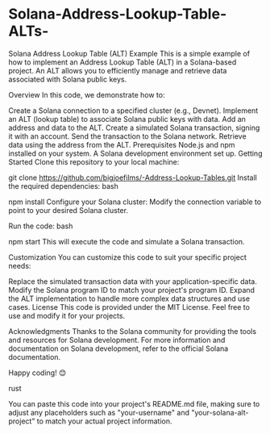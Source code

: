 # Solana-Address-Lookup-Table-ALTs-

Solana Address Lookup Table (ALT) Example
This is a simple example of how to implement an Address Lookup Table (ALT) in a Solana-based project. An ALT allows you to efficiently manage and retrieve data associated with Solana public keys.

Overview
In this code, we demonstrate how to:

Create a Solana connection to a specified cluster (e.g., Devnet).
Implement an ALT (lookup table) to associate Solana public keys with data.
Add an address and data to the ALT.
Create a simulated Solana transaction, signing it with an account.
Send the transaction to the Solana network.
Retrieve data using the address from the ALT.
Prerequisites
Node.js and npm installed on your system.
A Solana development environment set up.
Getting Started
Clone this repository to your local machine:

git clone https://github.com/bigjoefilms/-Address-Lookup-Tables.git
Install the required dependencies:
bash

npm install
Configure your Solana cluster:
Modify the connection variable to point to your desired Solana cluster.

Run the code:
bash

npm start
This will execute the code and simulate a Solana transaction.

Customization
You can customize this code to suit your specific project needs:

Replace the simulated transaction data with your application-specific data.
Modify the Solana program ID to match your project's program ID.
Expand the ALT implementation to handle more complex data structures and use cases.
License
This code is provided under the MIT License. Feel free to use and modify it for your projects.

Acknowledgments
Thanks to the Solana community for providing the tools and resources for Solana development.
For more information and documentation on Solana development, refer to the official Solana documentation.

Happy coding! 😊

rust


You can paste this code into your project's README.md file, making sure to adjust any placeholders such as "your-username" and "your-solana-alt-project" to match your actual project information.
